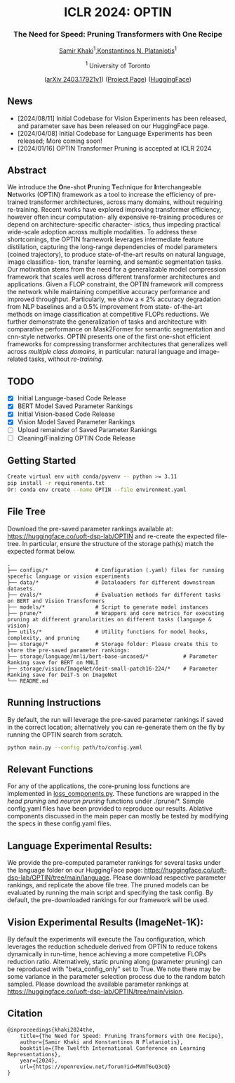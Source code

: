 <div align="center">
<h1>ICLR 2024: OPTIN</h1>
<h3>The Need for Speed: Pruning Transformers with One Recipe</h3>

[Samir Khaki](https://samirkhaki.com)<sup>1</sup>,[Konstantinos N. Plataniotis]()<sup>1</sup>

<sup>1</sup>  University of Toronto

([arXiv 2403.17921v1](https://arxiv.org/abs/2403.17921v1)) ([Project Page](http://www.samirkhaki.com/optin-transformer-pruning/))
([HuggingFace](https://huggingface.co/uoft-dsp-lab/OPTIN))
</div>

## News
- [2024/08/11] Initial Codebase for Vision Experiments has been released, and parameter save has been released on our HuggingFace page.
- [2024/04/08] Initial Codebase for Language Experiments has been released; More coming soon!
- [2024/01/16] OPTIN Transformer Pruning is accepted at ICLR 2024

## Abstract

We introduce the **O**ne-shot **P**runing **T**echnique for **I**nterchangeable **N**etworks (OPTIN) framework as a tool to increase the efficiency of pre-trained transformer architectures, across many domains, without requiring re-training. Recent works have explored improving transformer efficiency, however often incur computation- ally expensive re-training procedures or depend on architecture-specific character- istics, thus impeding practical wide-scale adoption across multiple modalities. To address these shortcomings, the OPTIN framework leverages intermediate feature distillation, capturing the long-range dependencies of model parameters (coined trajectory), to produce state-of-the-art results on natural language, image classifica- tion, transfer learning, and semantic segmentation tasks. Our motivation stems from the need for a generalizable model compression framework that scales well across different transformer architectures and applications. Given a FLOP constraint, the OPTIN framework will compress the network while maintaining competitive accuracy performance and improved throughput. Particularly, we show a ≤ 2% accuracy degradation from NLP baselines and a 0.5% improvement from state- of-the-art methods on image classification at competitive FLOPs reductions. We further demonstrate the generalization of tasks and architecture with comparative performance on Mask2Former for semantic segmentation and cnn-style networks. OPTIN presents one of the first one-shot efficient frameworks for compressing transformer architectures that generalizes well across _multiple class domains_, in particular: natural language and image-related tasks, without _re-training_.


## TODO
- [x] Initial Language-based Code Release
- [x] BERT Model Saved Parameter Rankings
- [x] Initial Vision-based Code Release
- [x] Vision Model Saved Parameter Rankings
- [ ] Upload remainder of Saved Parameter Rankings
- [ ] Cleaning/Finalizing OPTIN Code Release

## Getting Started

```bash
Create virtual env with conda/pyvenv -- python >= 3.11
pip install -r requirements.txt
Or: conda env create --name OPTIN --file environment.yaml
```

## File Tree
Download the pre-saved parameter rankings available at: https://huggingface.co/uoft-dsp-lab/OPTIN and re-create the expected file-tree. In particular, ensure the structure of the storage path(s) match the expected format below.
```
.
├── configs/*               # Configuration (.yaml) files for running specefic language or vision experiments
├── data/*                  # Dataloaders for different downstream datasets.
├── evals/*                 # Evaluation methods for different tasks on BERT and Vision Transformers
├── models/*                # Script to generate model instances
├── prune/*                 # Wrappers and core metrics for executing pruning at different granularities on different tasks (language & vision)
├── utils/*                 # Utility functions for model hooks, complexity, and pruning
├── storage/*               # Storage folder: Please create this to store the pre-saved parameter rankings:
├── storage/language/mnli/bert-base-uncased/*           # Parameter Ranking save for BERT on MNLI
├── storage/vision/ImageNet/deit-small-patch16-224/*    # Parameter Ranking save for DeiT-S on ImageNet
└── README.md
```

## Running Instructions

By default, the run will leverage the pre-saved parameter rankings if saved in the correct location; alternatively you can re-generate them on the fly by running the OPTIN search from scratch.

```bash
python main.py --config path/to/config.yaml
```

## Relevant Functions
For any of the applications, the core-pruning loss functions are implemented in [loss_components.py](\prune\loss_components.py). These functions are wrapped in the _head pruning_ and _neuron pruning_ functions under ./prune/*. Sample config.yaml files have been provided to reproduce our results. Ablative components discussed in the main paper can mostly be tested by modifying the specs in these config.yaml files.

## Language Experimental Results:

We provide the pre-computed parameter rankings for several tasks under the language folder on our HuggingFace page: https://huggingface.co/uoft-dsp-lab/OPTIN/tree/main/language. Please download respective parameter rankings, and replicate the above file tree. The pruned models can be evaluated by running the main script and specifying the task config. By default, the pre-downloaded rankings for our framework will be used.

## Vision Experimental Results (ImageNet-1K):
By default the experiments will execute the Tau configuration, which leverages the reduction scheduele derived from OPTIN to reduce tokens dynamically in run-time, hence achieving a more competetive FLOPs reduction ratio. Alternatively, static pruning along (parameter pruning) can be reproduced with "beta_config_only" set to True. We note there may be some variance in the parameter selection process due to the random batch sampled. Please download the available parameter rankings at https://huggingface.co/uoft-dsp-lab/OPTIN/tree/main/vision.


## Citation
```
@inproceedings{khaki2024the,
    title={The Need for Speed: Pruning Transformers with One Recipe},
    author={Samir Khaki and Konstantinos N Plataniotis},
    booktitle={The Twelfth International Conference on Learning Representations},
    year={2024},
    url={https://openreview.net/forum?id=MVmT6uQ3cQ}
}
```